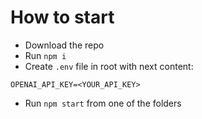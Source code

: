 # How to start
- Download the repo
- Run `npm i`
- Create `.env` file in root with next content:
```
OPENAI_API_KEY=<YOUR_API_KEY>
```
- Run `npm start` from one of the folders